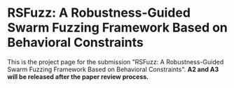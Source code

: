 # RSFuzz: A Robustness-Guided Swarm Fuzzing Framework Based on Behavioral Constraints

This is the project page for the submission "RSFuzz: A Robustness-Guided Swarm Fuzzing Framework Based on Behavioral Constraints".
**A2 and A3 will be released after the paper review process.**
